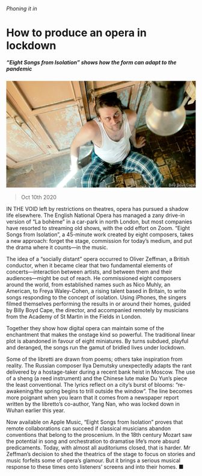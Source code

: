 ###### Phoning it in

# How to produce an opera in lockdown 

##### “Eight Songs from Isolation” shows how the form can adapt to the pandemic 

![image](images/20201010_BKP013_0.jpg) 

> Oct 10th 2020 


IN THE VOID left by restrictions on theatres, opera has pursued a shadow life elsewhere. The English National Opera has managed a zany drive-in version of “La bohème” in a car-park in north London, but most companies have resorted to streaming old shows, with the odd effort on Zoom. “Eight Songs from Isolation”, a 45-minute work created by eight composers, takes a new approach: forget the stage, commission for today’s medium, and put the drama where it counts—in the music.


The idea of a “socially distant” opera occurred to Oliver Zeffman, a British conductor, when it became clear that two fundamental elements of concerts—interaction between artists, and between them and their audiences—might be out of reach. He commissioned eight composers around the world, from established names such as Nico Muhly, an American, to Freya Waley-Cohen, a rising talent based in Britain, to write songs responding to the concept of isolation. Using iPhones, the singers filmed themselves performing the results in or around their homes, guided by Billy Boyd Cape, the director, and accompanied remotely by musicians from the Academy of St Martin in the Fields in London.



Together they show how digital opera can maintain some of the enchantment that makes the onstage kind so powerful. The traditional linear plot is abandoned in favour of eight miniatures. By turns subdued, playful and deranged, the songs run the gamut of bridled lives under lockdown.


Some of the libretti are drawn from poems; others take inspiration from reality. The Russian composer Ilya Demutsky unexpectedly adapts the rant delivered by a hostage-taker during a recent bank heist in Moscow. The use of a sheng (a reed instrument) and the Chinese lute make Du Yun’s piece the least conventional. The lyrics reflect on a city’s burst of blooms: “re-awakening/the spring begins to trill outside the window”. The line becomes more poignant when you learn that it comes from a newspaper report written by the libretto’s co-author, Yang Nan, who was locked down in Wuhan earlier this year.


Now available on Apple Music, “Eight Songs from Isolation” proves that remote collaborations can succeed if classical musicians abandon conventions that belong to the proscenium. In the 18th century Mozart saw the potential in song and orchestration to dramatise life’s more absurd predicaments. Today, with almost all auditoriums closed, that is harder. Mr Zeffman’s decision to shed the theatrics of the stage to focus on stories and music forfeits some of opera’s glamour. But it brings a serious musical response to these times onto listeners’ screens and into their homes. ■

